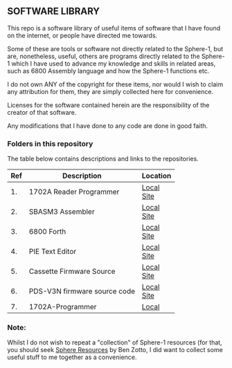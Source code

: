 ## SOFTWARE LIBRARY

This repo is a software library of useful items of software that I have found on the internet, or people have directed me towards.

Some of these are tools or software not directly related to the Sphere-1, but are, nonetheless, useful, others are programs directly related to the Sphere-1 which I have used to advance my knowledge and skills in related areas, such as 6800 Assembly language and how the Sphere-1 functions etc.

I do not own ANY of the copyright for these items, nor would I wish to claim any attribution for them, they are simply collected here for convenience.

Licenses for the software contained herein are the responsibility of the creator of that software.

Any modifications that I have done to any code are done in good faith.

### Folders in this repository

The table below contains descriptions and links to the repositories.

|Ref| Description | Location
|----|-----|-----|
|1. | 1702A Reader Programmer | [Local](./1702a-Reader-Programmer/)<br>[Site](https://zeninstruments.blogspot.com/2020/06/diy-1702a-programmer.html)
|2. | SBASM3 Assembler        | [Local](./asm/sbasm3/)<br>[Site](https://www.sbprojects.net/sbasm/)
|3. | 6800 Forth              | [Local](./asm/6800-forth/)<br>[Site](https://sphere.computer/resources/forth/6800_Forth_source.pdf)
|4. | PIE Text Editor |         [Local](./asm/PIE/)<br>[Site](https://sphere.computer/resources/pie_editor_source.asm)
|5. | Cassette Firmware Source |[Local](./asm/TAPE/)<br>[Site](https://sphere.computer/resources/pie_editor_source.asm)
|6. | PDS-V3N firmware source code |[Local](./firmware/)<br>[Site](https://sphere.computer/resources/firmware/PDS-V3N.a68)
|7. | 1702A-Programmer |[Local](./kicad-1702a-programmer/)

### Note:
Whilst I do not wish to repeat a "collection" of Sphere-1 resources (for that, you should seek [Sphere Resources](https://sphere.computer/resources.html) by Ben Zotto, I did want to collect some useful stuff to me together as a convenience.
